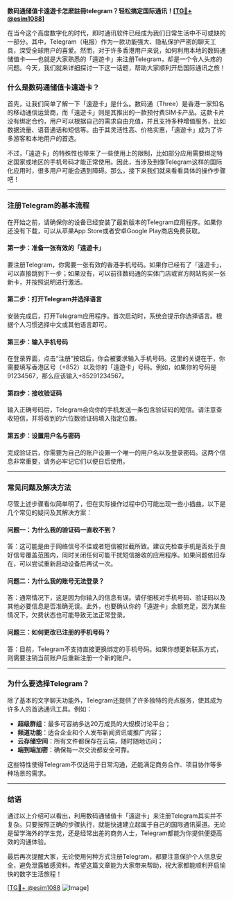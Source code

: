 **数码通储值卡遠遊卡怎麽註冊telegram？轻松搞定国际通讯！[[TG💪+ @esim1088](https://t.me/s/esim1088)]**

在当今这个高度数字化的时代，即时通讯软件已经成为我们日常生活中不可或缺的一部分。其中，Telegram（电报）作为一款功能强大、隐私保护严密的聊天工具，深受全球用户的喜爱。然而，对于许多香港用户来说，如何利用本地的数码通储值卡——也就是大家熟悉的「遠遊卡」来注册Telegram，却是一个令人头疼的问题。今天，我们就来详细探讨一下这一话题，帮助大家顺利开启国际通讯之旅！

### **什么是数码通储值卡遠遊卡？**

首先，让我们简单了解一下「遠遊卡」是什么。数码通（Three）是香港一家知名的移动通信运营商，而「遠遊卡」则是其推出的一款预付费SIM卡产品。这款卡片没有绑定合约，用户可以根据自己的需求自由充值，并且支持多种增值服务，比如数据流量、语音通话和短信等。由于其灵活性高、价格实惠，「遠遊卡」成为了许多游客和本地用户的首选。

不过，「遠遊卡」的特殊性也带来了一些使用上的限制，比如部分应用需要绑定特定国家或地区的手机号码才能正常使用。因此，当涉及到像Telegram这样的国际化应用时，很多用户可能会遇到障碍。那么，接下来我们就来看看具体的操作步骤吧！

---

### **注册Telegram的基本流程**

在开始之前，请确保你的设备已经安装了最新版本的Telegram应用程序。如果你还没有下载，可以从苹果App Store或者安卓Google Play商店免费获取。

#### **第一步：准备一张有效的「遠遊卡」**
要注册Telegram，你需要一张有效的香港手机号码。如果你已经有了「遠遊卡」，可以直接跳到下一步；如果没有，可以前往数码通的实体门店或官方网站购买一张新卡，并按照说明进行激活。

#### **第二步：打开Telegram并选择语言**
安装完成后，打开Telegram应用程序。首次启动时，系统会提示你选择语言。根据个人习惯选择中文或其他语言即可。

#### **第三步：输入手机号码**
在登录界面，点击“注册”按钮后，你会被要求输入手机号码。这里的关键在于，你需要填写香港区号（+852）以及你的「遠遊卡」号码。例如，如果你的号码是91234567，那么应该输入+85291234567。

#### **第四步：接收验证码**
输入正确号码后，Telegram会向你的手机发送一条包含验证码的短信。请注意查收短信，并将收到的六位数验证码填入指定位置。

#### **第五步：设置用户名与密码**
完成验证后，你需要为自己的账户设置一个唯一的用户名以及登录密码。这两个信息非常重要，请务必牢记它们以便日后使用。

---

### **常见问题及解决方法**

尽管上述步骤看似简单明了，但在实际操作过程中仍可能出现一些小插曲。以下是几个常见的疑问及其解决方案：

#### **问题一：为什么我的验证码一直收不到？**
答：这可能是由于网络信号不佳或者短信被拦截所致。建议先检查手机是否处于良好信号覆盖范围内，同时关闭任何可能干扰短信接收的应用程序。如果问题依旧存在，可以尝试重新启动设备后再试一次。

#### **问题二：为什么我的账号无法登录？**
答：通常情况下，这是因为你输入的信息有误。请仔细核对手机号码、验证码以及其他必要信息是否准确无误。此外，也要确认你的「遠遊卡」余额充足，因为某些情况下，欠费状态也可能导致无法正常登录。

#### **问题三：如何更改已注册的手机号码？**
答：目前，Telegram不支持直接更换绑定的手机号码。如果你想更新联系方式，则需要注销当前账户后重新注册一个新的账户。

---

### **为什么要选择Telegram？**

除了基本的文字聊天功能外，Telegram还提供了许多独特的亮点服务，使其成为许多人的首选通讯工具。例如：

- **超级群组**：最多可容纳多达20万成员的大规模讨论平台；
- **频道功能**：适合企业和个人发布新闻资讯或推广内容；
- **云存储空间**：所有文件都保存在云端，随时随地访问；
- **端到端加密**：确保每一次交流都安全可靠。

这些特性使得Telegram不仅适用于日常沟通，还能满足商务合作、项目协作等多种场景的需求。

---

### **结语**

通过以上介绍可以看出，利用数码通储值卡「遠遊卡」来注册Telegram其实并不复杂。只要按照正确的步骤执行，就能快速建立起属于自己的国际通讯渠道。无论是留学海外的学生党，还是经常出差的商务人士，Telegram都能为你提供便捷高效的沟通体验。

最后再次提醒大家，无论使用何种方式注册Telegram，都要注意保护个人信息安全，避免泄露敏感资料。希望这篇文章能为大家带来帮助，祝大家都能顺利开启愉快的数字生活旅程！

[[TG💪+ @esim1088](https://t.me/s/esim1088) ![Image](https://i.postimg.cc/4NQfJmqS/Snipaste-2025-05-13-00-14-12.png)]